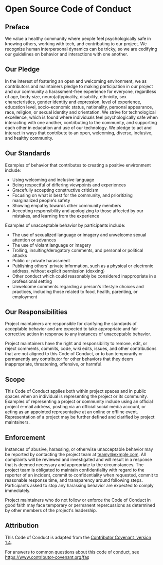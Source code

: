 # Open Source Code of Conduct

## Preface

We value a healthy community where people feel psychologically
safe in knowing others, working with tech, and contributing to our project.
We recognize human interpersonal dynamics can be tricky, so we are codifying
our guidelines on behavior and interactions with one another.

## Our Pledge

In the interest of fostering an open and welcoming environment, we as
contributors and maintainers pledge to making participation in our project
and our community a harassment-free experience for everyone, regardless of
age, body size, neuro(a)typicality, disability, ethnicity, sex characteristics,
gender identity and expression, level of experience, education level,
socio-economic status, nationality, personal appearance, race, religion,
or sexual identity and orientation. We strive for technological excellence,
which is found where individuals feel psychologically safe when interacting
with one another, contributing to the community, and supporting each other
in education and use of our technology. We pledge to act and interact in ways
that contribute to an open, welcoming, diverse, inclusive, and healthy
community.

## Our Standards

Examples of behavior that contributes to creating a positive environment
include:

* Using welcoming and inclusive language
* Being respectful of differing viewpoints and experiences
* Gracefully accepting constructive criticism
* Focusing on what is best for the community, and prioritizing marginalized people's safety
* Showing empathy towards other community members
* Accepting responsibility and apologizing to those affected by our mistakes, and learning from the experience

Examples of unacceptable behavior by participants include:

* The use of sexualized language or imagery and unwelcome sexual attention or
 advances
* The use of violant language or imagery
* Trolling, insulting/derogatory comments, and personal or political attacks
* Public or private harassment
* Publishing others' private information, such as a physical or electronic
 address, without explicit permission (doxxing)
* Other conduct which could reasonably be considered inappropriate in a
 professional setting
* Unwelcome comments regarding a person's lifestyle choices and practices, including those related to food, health, parenting, or employment

## Our Responsibilities

Project maintainers are responsible for clarifying the standards of acceptable
behavior and are expected to take appropriate and fair corrective action in
response to any instances of unacceptable behavior.

Project maintainers have the right and responsibility to remove, edit, or
reject comments, commits, code, wiki edits, issues, and other contributions
that are not aligned to this Code of Conduct, or to ban temporarily or
permanently any contributor for other behaviors that they deem inappropriate,
threatening, offensive, or harmful.

## Scope

This Code of Conduct applies both within project spaces and in public spaces
when an individual is representing the project or its community. Examples of
representing a project or community include using an official project e-mail
address, posting via an official social media account, or acting as an appointed
representative at an online or offline event. Representation of a project may be
further defined and clarified by project maintainers.

## Enforcement

Instances of abusive, harassing, or otherwise unacceptable behavior may be
reported by contacting the project team at <teamy@exmple.com>. All
complaints will be reviewed and investigated and will result in a response
that is deemed necessary and appropriate to the circumstances. The project
team is obligated to maintain confidentiality with regard to the reporter
of an incident, commit to confidentiality when requested, commit to
reasonable response time, and transparency around following steps.
Participants asked to stop any harassing behavior are expected to comply
immediately.

Project maintainers who do not follow or enforce the Code of Conduct in good
faith may face temporary or permanent repercussions as determined by other
members of the project's leadership.

## Attribution

This Code of Conduct is adapted from the [Contributor Covenant, version 1.4](https://www.contributor-covenant.org/version/1/4/code-of-conduct.html).

For answers to common questions about this code of conduct,
see <https://www.contributor-covenant.org/faq>
